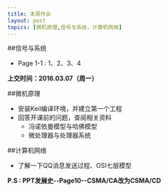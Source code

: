 ```yaml
---
title: 本周作业
layout: post
topics: [微机原理,信号与系统，计算机网络]
---
```


##信号与系统
*	Page 1-1 : 1、2、3、4

**上交时间：2016.03.07（周一）**

##微机原理
*	安装Keil编译环境，并建立第一个工程
*	回答开课前的问题，查阅相关资料
	*	冯诺依曼模型与哈佛模型
	*	微处理器与处理器系统

##计算机网络
*	了解一下QQ消息发送过程、OSI七层模型

**P.S : PPT发展史--Page10--CSMA/CA改为CSMA/CD**
